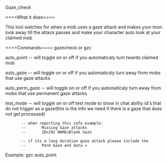 Gaze_check

====What it does====

This tool watches for when a mob uses a gaze attack and makes your toon look away till the attack passes and make your character auto look at your claimed mob

====Commands====
gazecheck or gzc

auto_point -- will toggle on or off if you automaticaly turn twards claimed mob

auto_gaze  -- will toggle on or off if you automaticaly turn away from mobs that use gaze attacks

auto_perm_gaze  -- will toggle on or off if you automaticaly turn away from mobs that use permanent gaze attacks

test_mode  -- will toggle on or off test mode to show in chat ability id's that do not trigger as a gaze(this is the info we need if there is a gaze that does not get processed)

           -- when reporting this info example:
           --       Missing Gaze attacks
           --       ID=292 NAME=Blank Gaze
           
           -- if its a long duration gaze attack please include the
           --       Perm Gaze end data = 

Example: gzc auto_point
